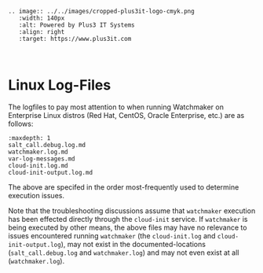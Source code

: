 ```{eval-rst}
.. image:: ../../images/cropped-plus3it-logo-cmyk.png
   :width: 140px
   :alt: Powered by Plus3 IT Systems
   :align: right
   :target: https://www.plus3it.com
```
<br>

# Linux Log-Files

The logfiles to pay most attention to when running Watchmaker on Enterprise Linux distros (Red Hat, CentOS, Oracle Enterprise, etc.) are as follows:

```{toctree}
:maxdepth: 1
salt_call.debug.log.md
watchmaker.log.md
var-log-messages.md
cloud-init.log.md
cloud-init-output.log.md
```

The above are specifed in the order most-frequently used to determine execution issues.

Note that the troubleshooting discussions assume that `watchmaker` execution has been effected directly through the `cloud-init` service. If `watchmaker` is being executed by other means, the above files may have no relevance to issues encountered running `watchmaker` (the `cloud-init.log` and `cloud-init-output.log`), may not exist in the documented-locations (`salt_call.debug.log` and `watchmaker.log`) and may not even exist at all (`watchmaker.log`).
